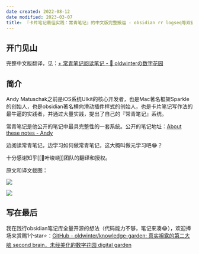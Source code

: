 ```yaml
---
date created: 2022-08-12
date modified: 2023-03-07
title: 『卡片笔记最佳实践：常青笔记』的中文版完整搬运 - obsidian rr logseq等双链笔记软件的灵魂方法论
---
```


## 开门见山

完整中文版翻译，见：[+ 常青笔记阅读笔记 - 🌲 oldwinterの数字花园](https://oldwinter.top/Sources/Articles/%E5%B8%B8%E9%9D%92%E7%AC%94%E8%AE%B0%E9%98%85%E8%AF%BB%E7%AC%94%E8%AE%B0/%2B+%E5%B8%B8%E9%9D%92%E7%AC%94%E8%AE%B0%E9%98%85%E8%AF%BB%E7%AC%94%E8%AE%B0)

## 简介

Andy Matuschak之前是iOS系统UIkit的核心开发者，也是Mac著名框架Sparkle的创始人，也是obsidian著名横向滑动插件样式的创始人，也是卡片笔记写作法的最牛逼的实践者，并通过大量实践，提出了自己的『常青笔记』系统。

常青笔记是他公开的笔记中最具完整性的一套系统。公开的笔记地址：[About these notes - Andy](https://notes.andymatuschak.org/About_these_notes)

边阅读常青笔记，边学习如何做常青笔记，这大概叫做元学习吧😂？

十分感谢知乎[[🧑叶峻峣]]团队的翻译和授权。

原文和译文截图：

![](https://my-public-pic.oss-cn-hangzhou.aliyuncs.com/202208120012174.png)

![](https://my-public-pic.oss-cn-hangzhou.aliyuncs.com/202208120014687.png)

## 写在最后

我在践行obsidian笔记库全量开源的想法（代码能力不够，笔记来凑😂），欢迎捧场来赏赐1个star⭐️：[GitHub - oldwinter/knowledge-garden: 真实袒露的第二大脑 second brain，未经美化的数字花园 digital garden](https://github.com/oldwinter/knowledge-garden)
